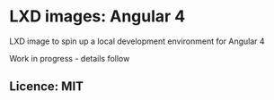 # LXD images: Angular 4
LXD image to spin up a local development environment for Angular 4

Work in progress - details follow

## Licence: MIT
